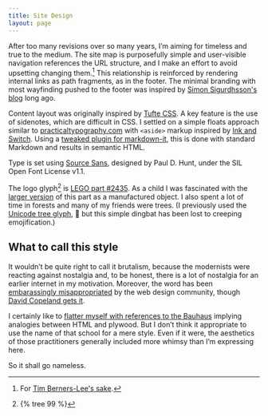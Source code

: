 ```yaml
---
title: Site Design
layout: page
---
```


After too many revisions over so many years, I’m aiming for timeless and true to the medium. The site map is purposefully simple and user-visible navigation references the URL structure, and I make an effort to avoid upsetting changing them.[^tim] This relationship is reinforced by rendering internal links as path fragments, as in the footer. The minimal branding with most wayfinding pushed to the footer was inspired by [Simon Sigurdhsson's blog](https://blog.sigurdhsson.org/) long ago.

[^tim]: For [Tim Berners-Lee's sake](https://www.w3.org/Provider/Style/URI).

Content layout was originally inspired by [Tufte CSS](https://edwardtufte.github.io/tufte-css/). A key feature is the use of sidenotes, which are difficult in CSS. I settled on a simple floats approach similar to [practicaltypography.com](https://practicaltypography.com/page-margins.html) with `<aside>` markup inspired by [Ink and Switch](https://www.inkandswitch.com/capstone/). Using a [tweaked plugin for markdown-it](https://github.com/uyumyuuy/markdown-it-footnote-here), this is done with standard Markdown and results in semantic HTML.

Type is set using [Source Sans](https://github.com/adobe-fonts/source-sans/), designed by Paul D. Hunt, under the SIL Open Font License v1.1.

The logo glyph[^logo] is [LEGO part #2435][tree]. As a child I was fascinated with the [larger version][big tree] of this part as a manufactured object. I also spent a lot of time in forests and many of my friends were trees. (I previously used the [Unicode tree glyph][unicode], <span role="img" aria-label="tree">&#x1F332;&#xFE0E;</span> but this simple dingbat has been lost to creeping emojification.)

[tree]: https://www.bricklink.com/v2/catalog/catalogitem.page?P=2435
[big tree]: https://www.bricklink.com/v2/catalog/catalogitem.page?P=3471
[unicode]: https://unicode-table.com/en/1F332/

[^logo]: {% tree 99 %}

## What to call this style

It wouldn’t be quite right to call it brutalism, because the modernists were reacting against nostalgia and, to be honest, there is a lot of nostalgia for an earlier internet in my motivation. Moreover, the word has been [embarassingly misappropriated](http://www.brutalistwebdesign.com/) by the web design community, though [David Copeland gets it](https://brutalist-web.design/).

I certainly like to [flatter myself with references to the Bauhaus](https://hans.gerwitz.com/2018/06/07/the-artificial-genesis.html#digital-design-needs-a-bauhaus) implying analogies between HTML and plywood. But I don’t think it appropriate to use the name of that school for a mere style. Even if it were, the aesthetics of those practitioners generally included more whimsy than I’m expressing here.

So it shall go nameless.
